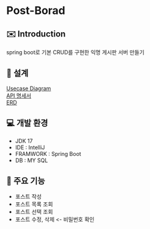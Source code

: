 # Post-Borad

## :envelope: Introduction
spring boot로 기본 CRUD를 구현한 익명 게시판 서버 만들기

## :memo: 설계
[Usecase Diagram]()<br>
[API 명세서](http://documenter.getpostman.com/view/30860889/2s9YXfbNqs)<br>
[ERD]()

## :computer: 개발 환경
- JDK 17
- IDE : IntelliJ
- FRAMWORK : Spring Boot
- DB : MY SQL

## :sparkler: 주요 기능
- 포스트 작성
- 포스트 목록 조회
- 포스트 선택 조회
- 포스트 수정, 삭제 <- 비밀번호 확인